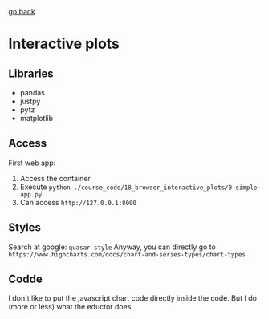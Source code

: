 [go back](../course_code.md)

# Interactive plots

## Libraries
+ pandas
+ justpy
+ pytz
+ matplotlib

## Access

First web app:
1. Access the container
2. Execute `python ./course_code/18_browser_interactive_plots/0-simple-app.py`
3. Can access `http://127.0.0.1:8000`

## Styles
Search at google: `quasar style`
Anyway, you can directly go to `https://www.highcharts.com/docs/chart-and-series-types/chart-types`

## Codde
I don't like to put the javascript chart code directly inside the code. But I do (more or less) what the eductor does.